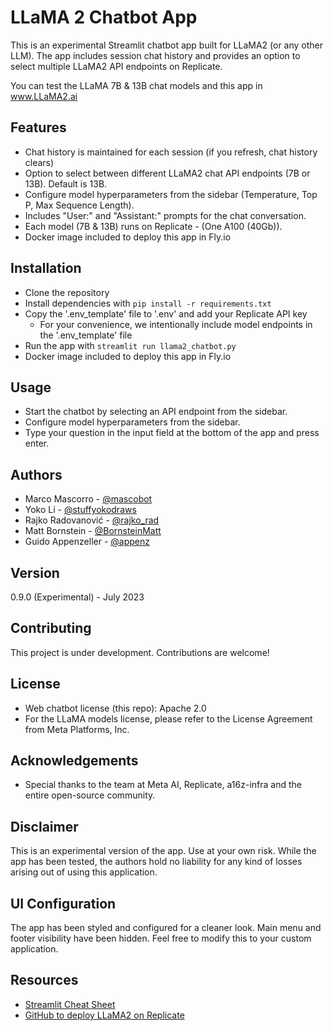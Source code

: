# LLaMA 2 Chatbot App

This is an experimental Streamlit chatbot app built for LLaMA2 (or any other LLM). The app includes session chat history and provides an option to select multiple LLaMA2 API endpoints on Replicate. 

You can test the LLaMA 7B & 13B chat models and this app in www.LLaMA2.ai

## Features

- Chat history is maintained for each session (if you refresh, chat history clears)
- Option to select between different LLaMA2 chat API endpoints (7B or 13B). Default is 13B.
- Configure model hyperparameters from the sidebar (Temperature, Top P, Max Sequence Length).
- Includes "User:" and "Assistant:" prompts for the chat conversation.
- Each model (7B & 13B) runs on Replicate - (One A100 (40Gb)).
- Docker image included to deploy this app in Fly.io

## Installation

- Clone the repository
- Install dependencies with `pip install -r requirements.txt`
- Copy the '.env_template' file to '.env' and add your Replicate API key
    - For your convenience, we intentionally include model endpoints in the '.env_template' file
- Run the app with `streamlit run llama2_chatbot.py`
- Docker image included to deploy this app in Fly.io

## Usage

- Start the chatbot by selecting an API endpoint from the sidebar.
- Configure model hyperparameters from the sidebar.
- Type your question in the input field at the bottom of the app and press enter.

## Authors

- Marco Mascorro - [@mascobot](https://twitter.com/Mascobot)
- Yoko Li - [@stuffyokodraws](https://twitter.com/stuffyokodraws)
- Rajko Radovanović - [@rajko_rad](https://twitter.com/rajko_rad)
- Matt Bornstein - [@BornsteinMatt](https://twitter.com/BornsteinMatt)
- Guido Appenzeller - [@appenz](https://twitter.com/appenz)

## Version

0.9.0 (Experimental) - July 2023

## Contributing

This project is under development. Contributions are welcome!

## License

- Web chatbot license (this repo): Apache 2.0
- For the LLaMA models license, please refer to the License Agreement from Meta Platforms, Inc.

## Acknowledgements

- Special thanks to the team at Meta AI, Replicate, a16z-infra and the entire open-source community.

## Disclaimer

This is an experimental version of the app. Use at your own risk. While the app has been tested, the authors hold no liability for any kind of losses arising out of using this application. 

## UI Configuration

The app has been styled and configured for a cleaner look. Main menu and footer visibility have been hidden. Feel free to modify this to your custom application.

## Resources

- [Streamlit Cheat Sheet](https://docs.streamlit.io/library/cheatsheet)
- [GitHub to deploy LLaMA2 on Replicate](https://github.com/a16z-infra/cog-llama-template)
